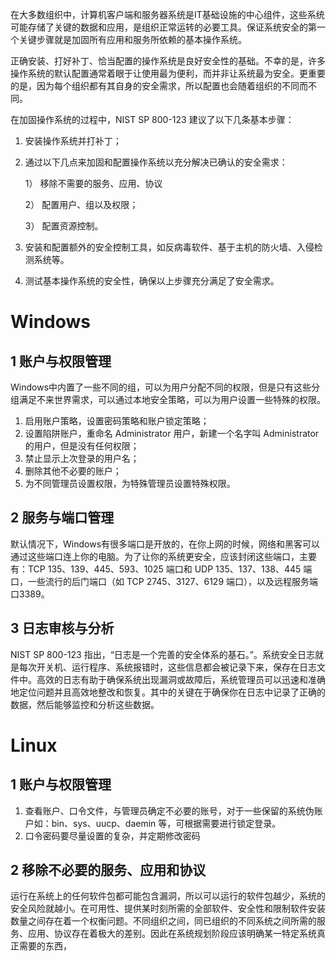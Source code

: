 在大多数组织中，计算机客户端和服务器系统是IT基础设施的中心组件，这些系统可能存储了关键的数据和应用，是组织正常运转的必要工具。保证系统安全的第一个关键步骤就是加固所有应用和服务所依赖的基本操作系统。

正确安装、打好补丁、恰当配置的操作系统是良好安全性的基础。不幸的是，许多操作系统的默认配置通常着眼于让使用最为便利，而并非让系统最为安全。更重要的是，因为每个组织都有其自身的安全需求，所以配置也会随着组织的不同而不同。

在加固操作系统的过程中，NIST SP 800-123 建议了以下几条基本步骤：

1. 安装操作系统并打补丁；
2. 通过以下几点来加固和配置操作系统以充分解决已确认的安全需求：

    1） 移除不需要的服务、应用、协议

    2） 配置用户、组以及权限；

    3） 配置资源控制。
    
3. 安装和配置额外的安全控制工具，如反病毒软件、基于主机的防火墙、入侵检测系统等。
4. 测试基本操作系统的安全性，确保以上步骤充分满足了安全需求。

# Windows

## 1 账户与权限管理

Windows中内置了一些不同的组，可以为用户分配不同的权限，但是只有这些分组满足不来世界需求，可以通过本地安全策略，可以为用户设置一些特殊的权限。

1. 启用账户策略，设置密码策略和账户锁定策略；
2. 设置陷阱账户，重命名 Administrator 用户，新建一个名字叫 Administrator 的用户，但是没有任何权限；
3. 禁止显示上次登录的用户名；
4. 删除其他不必要的账户；
5. 为不同管理员设置权限，为特殊管理员设置特殊权限。

## 2 服务与端口管理

默认情况下，Windows有很多端口是开放的，在你上网的时候，网络和黑客可以通过这些端口连上你的电脑。为了让你的系统更安全，应该封闭这些端口，主要有：TCP 135、139、445、593、1025 端口和 UDP 135、137、138、445 端口，一些流行的后门端口（如 TCP 2745、3127、6129 端口），以及远程服务端口3389。

## 3 日志审核与分析

NIST SP 800-123 指出，“日志是一个完善的安全体系的基石。”。系统安全日志就是每次开关机、运行程序、系统报错时，这些信息都会被记录下来，保存在日志文件中。高效的日志有助于确保系统出现漏洞或故障后，系统管理员可以迅速和准确地定位问题并且高效地整改和恢复。其中的关键在于确保你在日志中记录了正确的数据，然后能够监控和分析这些数据。


# Linux

## 1 账户与权限管理

1. 查看账户、口令文件，与管理员确定不必要的账号，对于一些保留的系统伪账户如：bin、sys、uucp、daemin 等，可根据需要进行锁定登录。
2. 口令密码要尽量设置的复杂，并定期修改密码

## 2 移除不必要的服务、应用和协议

运行在系统上的任何软件包都可能包含漏洞，所以可以运行的软件包越少，系统的安全风险就越小。在可用性、提供某时刻所需的全部软件、安全性和限制软件安装数量之间存在着一个权衡问题。不同组织之间，同已组织的不同系统之间所需的服务、应用、协议存在着极大的差别。因此在系统规划阶段应该明确某一特定系统真正需要的东西，



